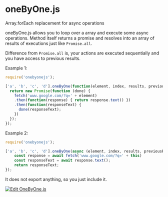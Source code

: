 # oneByOne.js
Array.forEach replacement for async operations

oneByOne.js allows you to loop over a array and execute some async operations. Method itself returns a promise and resolves into an array of results of executions just like `Promise.all`.

Difference from `Promise.all` is, your actions are executed sequentially and you have access to previous results.

Example 1: 
```js
require('onebyonejs');

['a', 'b', 'c', 'd'].oneByOne(function(element, index, results, previousResult) {
  return new Promise(function (done) {
    fetch('www.google.com/?q=' + element)
    .then(function(response) { return response.text() })
    .then(function(responseText) {
      done(responseText); 
    }) 
  });
});
``` 

Example 2: 
```js
require('onebyonejs');

['a', 'b', 'c', 'd'].oneByOne(async (element, index, results, previousResult) => {
    const response = await fetch('www.google.com/?q=' + this)
    const responseText = await response.text();
    return responseText;
});
``` 
It does not export anything, so you just include it.

[![Edit OneByOne.js](https://codesandbox.io/static/img/play-codesandbox.svg)](https://codesandbox.io/s/onebyonejs-dhj7k?fontsize=14&hidenavigation=1&theme=dark)
